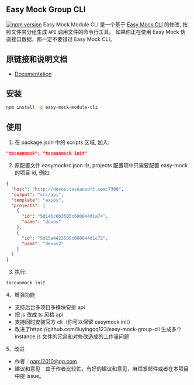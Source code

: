 ## Easy Mock Group CLI

[![npm version](https://img.shields.io/npm/v/easy-mock-group-cli.svg?style=flat-square)](https://www.npmjs.com/package/easy-mock-group-cli)
Easy Mock Module CLI 是一个基于 [Easy Mock CLI](https://github.com/easy-mock/easy-mock-cli) 的修改, 按照文件夹分组生成 `API` 调用文件的命令行工具。
如果你正在使用 Easy Mock 伪造接口数据，那一定不要错过 Easy Mock CLI。

## 原链接和说明文档

- [Documentation](https://easy-mock.github.io/easy-mock-cli/)

## 安装

```bash
npm install -g easy-mock-module-cli
```

## 使用

1. 在 package.json 中的 scripts 区域, 加入:

```json
"toceanmock": "toceanmock init"
```

2. 原配置文件.easymockrc.json 中, projects 配置项中只需要配置 easy-mock 的项目 id, 例如:

```json
{
  "host": "http://devos.toceansoft.com:7300",
  "output": "src/api",
  "template": "axios",
  "projects": [
    {
      "id": "5d146c6b3505c600844d1a74",
      "name": "devos"
    },
    {
      "id": "5d15e4423505c600844d1c72",
      "name": "devos2"
    }
  ]
}
```

3. 执行:

```cmd
toceanmock init
```

4、增强功能

- 支持后台多项目多模块安排 api
- 把 js 改成 ts 风格 api
- 支持同时安装官方 cli（你可以保留 easymock init）
- 改进了https://github.com/liuyingqq123/easy-mock-group-cli 生成多个 instance.js 文件的冗余和对修改造成的工作量问题

5、改进

- 作者：narci2010@qq.com
- 建议和意见：由于作者比较忙，有好的建议和意见，麻烦发邮件或者在本项目中提 issue。
